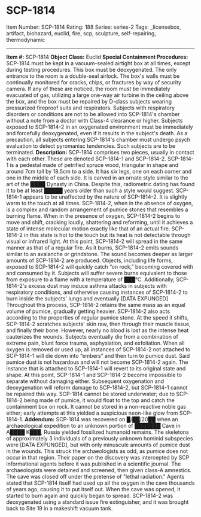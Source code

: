 # SCP-1814
Item Number: SCP-1814
Rating: 188
Series: series-2
Tags: _licensebox, artifact, biohazard, euclid, fire, scp, sculpture, self-repairing, thermodynamic

---

**Item #:** SCP-1814
**Object Class:** Euclid
**Special Containment Procedures:** SCP-1814 must be kept in a vacuum-sealed airtight box at all times, except during testing procedures. This box must be deoxygenated. The only entrance to the room is a double-seal airlock. The box's walls must be continually monitored for cracks, chips, or fractures by way of security camera. If any of these are noticed, the room must be immediately evacuated of gas, utilizing a large one-way air turbine in the ceiling above the box, and the box must be repaired by D-class subjects wearing pressurized fireproof suits and respirators. Subjects with respiratory disorders or conditions are not to be allowed into SCP-1814's chamber without a note from a doctor with Class-4 clearance or higher. Subjects exposed to SCP-1814-2 in an oxygenated environment must be immediately and forcefully deoxygenated, even if it results in the subject's death. As a precaution, all subjects entering SCP-1814's chamber must undergo psych evaluation to detect pyromaniac tendencies. Such subjects are to be terminated.
**Description:** SCP-1814 comprises two pieces, usually in contact with each other. These are denoted SCP-1814-1 and SCP-1814-2.
SCP-1814-1 is a pedestal made of petrified spruce wood, triangular in shape and around 7cm tall by 18.5cm to a side. It has six legs, one on each corner and one in the middle of each side. It is carved in an ornate style similar to the art of the ████ Dynasty in China. Despite this, radiometric dating has found it to be at least █████ years older than such a style would suggest. SCP-1814-1 appears to be unaffected by the nature of SCP-1814-2. It is slightly warm to the touch at all times.
SCP-1814-2, when in the absence of oxygen, is a complex and random arrangement of pumice stones that resembles a burning flame. When in the presence of oxygen, SCP-1814-2 begins to move and shift, cracking loudly, shattering and reforming, until it achieves a state of intense molecular motion exactly like that of an actual fire. SCP-1814-2 in this state is hot to the touch but its heat is not detectable through visual or infrared light. At this point, SCP-1814-2 will spread in the same manner as that of a regular fire. As it burns, SCP-1814-2 emits sounds similar to an avalanche or grindstone. The sound becomes deeper as larger amounts of SCP-1814-2 are produced. Objects, including life forms, exposed to SCP-1814-2 will quickly catch “on rock,” becoming covered with and consumed by it. Subjects will suffer severe burns equivalent to those from exposure to a flame with a temperature of ███°C. Additionally, SCP-1814-2's excess dust may induce asthma attacks in subjects with respiratory conditions, and otherwise causing instances of SCP-1814-2 to burn inside the subjects' lungs and eventually [DATA EXPUNGED] Throughout this process, SCP-1814-2 retains the same mass as an equal volume of pumice, gradually getting heavier.
SCP-1814-2 also acts according to the properties of regular pumice stone. At the speed it shifts, SCP-1814-2 scratches subjects' skin raw, then through their muscle tissue, and finally their bone. However, nearly no blood is lost as the intense heat cauterizes the wounds. Subjects eventually die from a combination of extreme pain, blunt force trauma, asphyxiation, and exfoliation.
When all oxygen is removed or used up, all instances of SCP-1814-2 not attached to SCP-1814-1 will die down into “embers” and then turn to pumice dust. Said pumice dust is not hazardous and will not become SCP-1814-2 again. The instance that is attached to SCP-1814-1 will revert to its original state and shape. At this point, SCP-1814-1 and SCP-1814-2 become impossible to separate without damaging either. Subsequent oxygenation and deoxygenation will reform damage to SCP-1814-2, but SCP-1814-1 cannot be repaired this way.
SCP-1814 cannot be stored underwater; due to SCP-1814-2 being made of pumice, it would float to the top and catch the containment box on rock. It cannot be stored in a non-reactive noble gas either; early attempts at this yielded a suspicious neon-like glow from SCP-1814-1.
**Addendum:** SCP-1814 was recovered on █/██/20██ when an archaeological expedition to an unknown portion of ███████ Cave in A████ K███, Russia yielded fossilized humanoid remains. The skeletons of approximately 3 individuals of a previously unknown hominid subspecies were [DATA EXPUNGED], but with only minuscule amounts of pumice dust in the wounds. This struck the archaeologists as odd, as pumice does not occur in that region. Their paper on the discovery was intercepted by SCP informational agents before it was published in a scientific journal. The archaeologists were detained and screened, then given class-A amnestics. The cave was closed off under the pretense of "lethal radiation." Agents stated that SCP-1814 itself had used up all the oxygen in the cave thousands of years ago, causing it to put itself out. When the cave was opened, it started to burn again and quickly began to spread. SCP-1814-2 was deoxygenated using a standard issue fire extinguisher, and it was brought back to Site 19 in a makeshift vacuum tank.